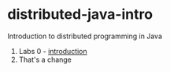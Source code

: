 distributed-java-intro
======================

Introduction to distributed programming in Java

1. Labs 0 - [introduction](0-introduction/README.md)
2. That's a change
